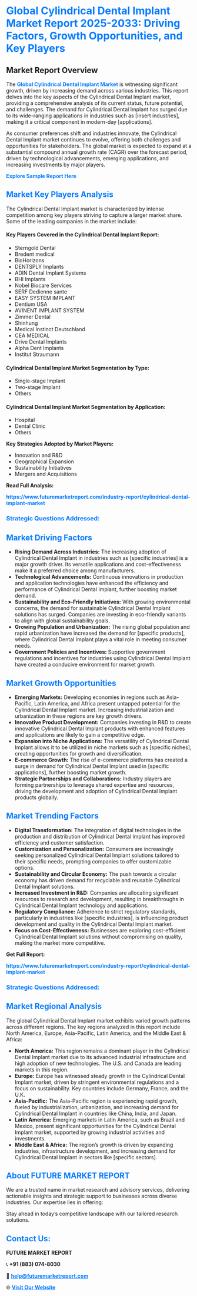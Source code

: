 <h1 style="color: #007BFF;">Global Cylindrical Dental Implant Market Report 2025-2033: Driving Factors, Growth Opportunities, and Key Players</h1>

<section id="overview">
<h2>Market Report Overview</h2>
<p>The <a href="https://www.futuremarketreport.com/industry-report/cylindrical-dental-implant-market" style="color: #007BFF; text-decoration: none;"><strong>Global Cylindrical Dental Implant Market</strong></a> is witnessing significant growth, driven by increasing demand across various industries. This report delves into the key aspects of the Cylindrical Dental Implant market, providing a comprehensive analysis of its current status, future potential, and challenges. The demand for Cylindrical Dental Implant has surged due to its wide-ranging applications in industries such as [insert industries], making it a critical component in modern-day [applications].</p>
<p>As consumer preferences shift and industries innovate, the Cylindrical Dental Implant market continues to evolve, offering both challenges and opportunities for stakeholders. The global market is expected to expand at a substantial compound annual growth rate (CAGR) over the forecast period, driven by technological advancements, emerging applications, and increasing investments by major players.</p>
</section>

<section id="overview">
<p><a href="https://www.futuremarketreport.com/request-sample/reportId=104387" style="color: #007BFF; text-decoration: none;"><strong>Explore Sample Report Here</strong></a></p>
</section>

<section id="key-players">
<h2 style="color: #007BFF;">Market Key Players Analysis</h2>
<p>The Cylindrical Dental Implant market is characterized by intense competition among key players striving to capture a larger market share. Some of the leading companies in the market include:</p>
<h4>Key Players Covered in the Cylindrical Dental Implant Report:</h4>
<ul><li>Sterngold Dental</li><li>Bredent medical</li><li>BioHorizons</li><li>DENTSPLY Implants</li><li>ADIN Dental Implant Systems</li><li>BHI Implants</li><li>Nobel Biocare Services</li><li>SERF Dedienne sante</li><li>EASY SYSTEM IMPLANT</li><li>Dentium USA</li><li>AVINENT IMPLANT SYSTEM</li><li>Zimmer Dental</li><li>Shinhung</li><li>Medical Instinct Deutschland</li><li>CEA MEDICAL</li><li>Drive Dental Implants</li><li>Alpha Dent Implants</li><li>Institut Straumann</li></ul>
<h4>Cylindrical Dental Implant Market Segmentation by Type:</h4>
<ul><li>Single-stage Implant</li><li>Two-stage Implant</li><li>Others</li></ul>

<h4>Cylindrical Dental Implant Market Segmentation by Application:</h4>
<ul><li>Hospital</li><li>Dental Clinic</li><li>Others</li></ul>
<p><strong>Key Strategies Adopted by Market Players:</strong></p>
<ul>
<li>Innovation and R&D</li>
<li>Geographical Expansion</li>
<li>Sustainability Initiatives</li>
<li>Mergers and Acquisitions</li>
</ul>
</section>

<section>
<p><strong>Read Full Analysis: </strong></p><a href="https://www.futuremarketreport.com/industry-report/cylindrical-dental-implant-market" style="color: #007BFF; text-decoration: none;"><strong>https://www.futuremarketreport.com/industry-report/cylindrical-dental-implant-market</strong></a>
<h3 style="color: #007BFF;">Strategic Questions Addressed:</h3>
</section>

<section id="driving-factors">
<h2 style="color: #007BFF;">Market Driving Factors</h2>
<ul>
<li><strong>Rising Demand Across Industries:</strong> The increasing adoption of Cylindrical Dental Implant in industries such as [specific industries] is a major growth driver. Its versatile applications and cost-effectiveness make it a preferred choice among manufacturers.</li>
<li><strong>Technological Advancements:</strong> Continuous innovations in production and application technologies have enhanced the efficiency and performance of Cylindrical Dental Implant, further boosting market demand.</li>
<li><strong>Sustainability and Eco-Friendly Initiatives:</strong> With growing environmental concerns, the demand for sustainable Cylindrical Dental Implant solutions has surged. Companies are investing in eco-friendly variants to align with global sustainability goals.</li>
<li><strong>Growing Population and Urbanization:</strong> The rising global population and rapid urbanization have increased the demand for [specific products], where Cylindrical Dental Implant plays a vital role in meeting consumer needs.</li>
<li><strong>Government Policies and Incentives:</strong> Supportive government regulations and incentives for industries using Cylindrical Dental Implant have created a conducive environment for market growth.</li>
</ul>
</section>

<section id="growth-opportunities">
<h2 style="color: #007BFF;">Market Growth Opportunities</h2>
<ul>
<li><strong>Emerging Markets:</strong> Developing economies in regions such as Asia-Pacific, Latin America, and Africa present untapped potential for the Cylindrical Dental Implant market. Increasing industrialization and urbanization in these regions are key growth drivers.</li>
<li><strong>Innovative Product Development:</strong> Companies investing in R&D to create innovative Cylindrical Dental Implant products with enhanced features and applications are likely to gain a competitive edge.</li>
<li><strong>Expansion into Niche Applications:</strong> The versatility of Cylindrical Dental Implant allows it to be utilized in niche markets such as [specific niches], creating opportunities for growth and diversification.</li>
<li><strong>E-commerce Growth:</strong> The rise of e-commerce platforms has created a surge in demand for Cylindrical Dental Implant used in [specific applications], further boosting market growth.</li>
<li><strong>Strategic Partnerships and Collaborations:</strong> Industry players are forming partnerships to leverage shared expertise and resources, driving the development and adoption of Cylindrical Dental Implant products globally.</li>
</ul>
</section>

<section id="trending-factors">
<h2 style="color: #007BFF;">Market Trending Factors</h2>
<ul>
<li><strong>Digital Transformation:</strong> The integration of digital technologies in the production and distribution of Cylindrical Dental Implant has improved efficiency and customer satisfaction.</li>
<li><strong>Customization and Personalization:</strong> Consumers are increasingly seeking personalized Cylindrical Dental Implant solutions tailored to their specific needs, prompting companies to offer customizable options.</li>
<li><strong>Sustainability and Circular Economy:</strong> The push towards a circular economy has driven demand for recyclable and reusable Cylindrical Dental Implant solutions.</li>
<li><strong>Increased Investment in R&D:</strong> Companies are allocating significant resources to research and development, resulting in breakthroughs in Cylindrical Dental Implant technology and applications.</li>
<li><strong>Regulatory Compliance:</strong> Adherence to strict regulatory standards, particularly in industries like [specific industries], is influencing product development and quality in the Cylindrical Dental Implant market.</li>
<li><strong>Focus on Cost-Effectiveness:</strong> Businesses are exploring cost-efficient Cylindrical Dental Implant solutions without compromising on quality, making the market more competitive.</li>
</ul>
</section>

<section>
<p><strong>Get Full Report: </strong></p><a href="https://www.futuremarketreport.com/industry-report/cylindrical-dental-implant-market" style="color: #007BFF; text-decoration: none;"><strong>https://www.futuremarketreport.com/industry-report/cylindrical-dental-implant-market</strong></a>
<h3 style="color: #007BFF;">Strategic Questions Addressed:</h3>
</section>


<section id="regional-analysis">
<h2 style="color: #007BFF;">Market Regional Analysis</h2>
<p>The global Cylindrical Dental Implant market exhibits varied growth patterns across different regions. The key regions analyzed in this report include North America, Europe, Asia-Pacific, Latin America, and the Middle East & Africa:</p>
<ul>
<li><strong>North America:</strong> This region remains a dominant player in the Cylindrical Dental Implant market due to its advanced industrial infrastructure and high adoption of new technologies. The U.S. and Canada are leading markets in this region.</li>
<li><strong>Europe:</strong> Europe has witnessed steady growth in the Cylindrical Dental Implant market, driven by stringent environmental regulations and a focus on sustainability. Key countries include Germany, France, and the U.K.</li>
<li><strong>Asia-Pacific:</strong> The Asia-Pacific region is experiencing rapid growth, fueled by industrialization, urbanization, and increasing demand for Cylindrical Dental Implant in countries like China, India, and Japan.</li>
<li><strong>Latin America:</strong> Emerging markets in Latin America, such as Brazil and Mexico, present significant opportunities for the Cylindrical Dental Implant market, supported by growing industrial activities and investments.</li>
<li><strong>Middle East & Africa:</strong> The region’s growth is driven by expanding industries, infrastructure development, and increasing demand for Cylindrical Dental Implant in sectors like [specific sectors].</li>
</ul>
</section>

<footer>
<h2 style="color: #007BFF;">About FUTURE MARKET REPORT</h2>
<p>We are a trusted name in market research and advisory services, delivering actionable insights and strategic support to businesses across diverse industries. Our expertise lies in offering:</p>

<p>Stay ahead in today’s competitive landscape with our tailored research solutions.</p>

<h2 style="color: #007BFF;">Contact Us:</h2>
<p><strong>FUTURE MARKET REPORT</strong></p>
<p>📞 <strong>+91 (883) 074-8030</strong></p>
<p>📧 <strong><a href="mailto:help@futuremarketreport.com" style="color: #007BFF;">help@futuremarketreport.com</a></strong></p>
<p>🌐 <strong><a href="https://www.futuremarketreport.com/" style="color: #007BFF;">Visit Our Website</a></strong></p>
</footer>